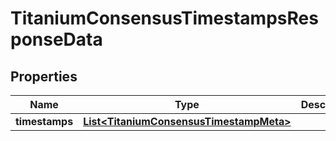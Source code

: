 

# TitaniumConsensusTimestampsResponseData


## Properties

| Name | Type | Description | Notes |
|------------ | ------------- | ------------- | -------------|
|**timestamps** | [**List&lt;TitaniumConsensusTimestampMeta&gt;**](TitaniumConsensusTimestampMeta.md) |  |  [optional] |



